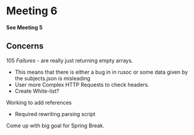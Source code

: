 # Meeting 6

**See Meeting 5**

## Concerns

105 *Failures* - are really just returning empty arrays.
  - This means that there is either a bug in in rusoc or some data given by the subjects.json is misleading
  - User more Complex HTTP Requests to check headers.
  - Create White-list?

Working to add references
  - Required rewriting parsing script

Come up with big goal for Spring Break.
